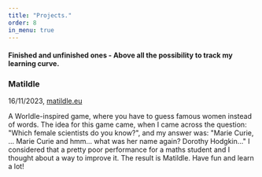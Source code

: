 ```yaml
---
title: "Projects."
order: 8
in_menu: true
---
```

<h4>Finished and unfinished ones - Above all the possibility to track my learning curve.</h4>

<h3>Matildle</h3>
16/11/2023, <a href = "https://matildle.eu/">matildle.eu</a>

A Worldle-inspired game, where you have to guess famous women instead of words. The idea for this game came, when I came across the question: "Which female scientists do you know?", and my answer was: "Marie Curie, ... Marie Curie and hmm... what was her name again? Dorothy Hodgkin..." I considered that a pretty poor performance for a maths student and I thought about a way to improve it. The result is Matildle. Have fun and learn a lot! 